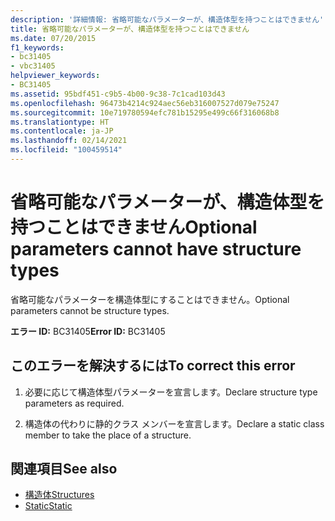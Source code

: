 ```yaml
---
description: '詳細情報: 省略可能なパラメーターが、構造体型を持つことはできません'
title: 省略可能なパラメーターが、構造体型を持つことはできません
ms.date: 07/20/2015
f1_keywords:
- bc31405
- vbc31405
helpviewer_keywords:
- BC31405
ms.assetid: 95bdf451-c9b5-4b00-9c38-7c1cad103d43
ms.openlocfilehash: 96473b4214c924aec56eb316007527d079e75247
ms.sourcegitcommit: 10e719780594efc781b15295e499c66f316068b8
ms.translationtype: HT
ms.contentlocale: ja-JP
ms.lasthandoff: 02/14/2021
ms.locfileid: "100459514"
---
```

# <a name="optional-parameters-cannot-have-structure-types"></a><span data-ttu-id="2b259-103">省略可能なパラメーターが、構造体型を持つことはできません</span><span class="sxs-lookup"><span data-stu-id="2b259-103">Optional parameters cannot have structure types</span></span>

<span data-ttu-id="2b259-104">省略可能なパラメーターを構造体型にすることはできません。</span><span class="sxs-lookup"><span data-stu-id="2b259-104">Optional parameters cannot be structure types.</span></span>  
  
 <span data-ttu-id="2b259-105">**エラー ID:** BC31405</span><span class="sxs-lookup"><span data-stu-id="2b259-105">**Error ID:** BC31405</span></span>  
  
## <a name="to-correct-this-error"></a><span data-ttu-id="2b259-106">このエラーを解決するには</span><span class="sxs-lookup"><span data-stu-id="2b259-106">To correct this error</span></span>  
  
1. <span data-ttu-id="2b259-107">必要に応じて構造体型パラメーターを宣言します。</span><span class="sxs-lookup"><span data-stu-id="2b259-107">Declare structure type parameters as required.</span></span>  
  
2. <span data-ttu-id="2b259-108">構造体の代わりに静的クラス メンバーを宣言します。</span><span class="sxs-lookup"><span data-stu-id="2b259-108">Declare a static class member to take the place of a structure.</span></span>  
  
## <a name="see-also"></a><span data-ttu-id="2b259-109">関連項目</span><span class="sxs-lookup"><span data-stu-id="2b259-109">See also</span></span>

- [<span data-ttu-id="2b259-110">構造体</span><span class="sxs-lookup"><span data-stu-id="2b259-110">Structures</span></span>](../programming-guide/language-features/data-types/structures.md)
- [<span data-ttu-id="2b259-111">Static</span><span class="sxs-lookup"><span data-stu-id="2b259-111">Static</span></span>](../language-reference/modifiers/static.md)
